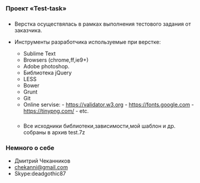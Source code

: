 ### Проект «Test-task» ###

###
* Верстка осуществялась в рамках выполнения тестового задания от заказчика.
* Инструменты разработчика используемые при верстке:
  - Sublime Text
  - Browsers (chrome,ff,ie9+)
  - Adobe photoshop.
  - Библиотека jQuery
  - LESS
  - Bower
  - Grunt
  - Git
  - Online servise: - https://validator.w3.org
  					- https://fonts.google.com
  					- https://tinypng.com/
  					- etc.

  ###
  - Все исходники библиотеки,зависимости,мой шаблон и др. собраны в архив test.7z					


### Немного о себе ###
* Дмитрий Чеканников
* chekanni@gmail.com
* Skype:deadgothic87


